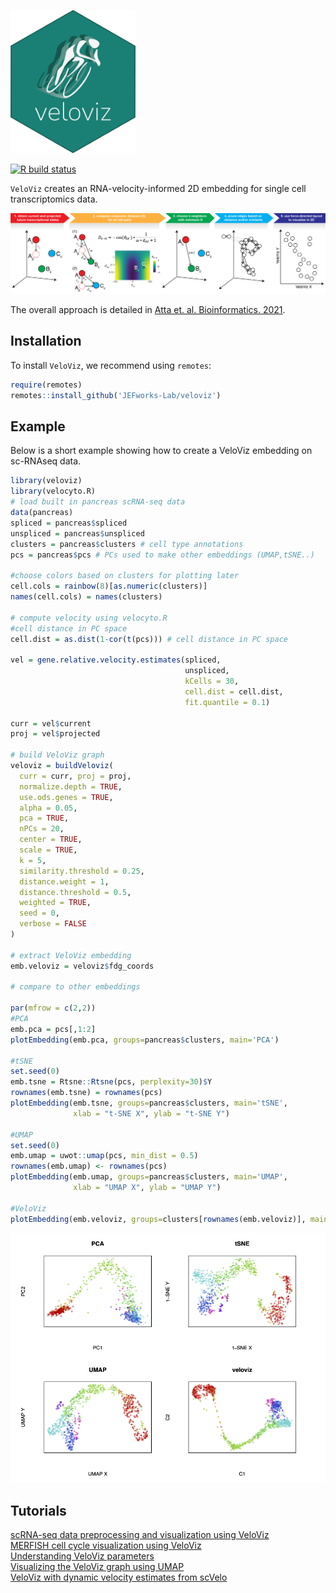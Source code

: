 
<a href="https://jef.works/veloviz/"><img src="https://github.com/JEFworks-Lab/veloviz/raw/package_extras/docs/img/logo_final.png" width="200"/></a>

<!-- badges: start -->
[![R build status](https://github.com/JEFworks/veloviz/workflows/R-CMD-check/badge.svg)](https://github.com/JEFworks/veloviz/actions)
<!-- badges: end -->


`VeloViz` creates an RNA-velocity-informed 2D embedding for single cell transcriptomics data.

![](https://github.com/JEFworks-Lab/veloviz/raw/package_extras/docs/img/readme_schematic.png)

The overall approach is detailed in [Atta et. al. Bioinformatics. 2021](https://doi.org/10.1093/bioinformatics/btab653).

## Installation

To install `VeloViz`, we recommend using `remotes`:

``` r
require(remotes)
remotes::install_github('JEFworks-Lab/veloviz')
```

## Example

Below is a short example showing how to create a VeloViz embedding on sc-RNAseq data.   

``` r
library(veloviz)
library(velocyto.R)
# load built in pancreas scRNA-seq data
data(pancreas)
spliced = pancreas$spliced
unspliced = pancreas$unspliced
clusters = pancreas$clusters # cell type annotations
pcs = pancreas$pcs # PCs used to make other embeddings (UMAP,tSNE..)

#choose colors based on clusters for plotting later
cell.cols = rainbow(8)[as.numeric(clusters)]
names(cell.cols) = names(clusters)

# compute velocity using velocyto.R
#cell distance in PC space
cell.dist = as.dist(1-cor(t(pcs))) # cell distance in PC space

vel = gene.relative.velocity.estimates(spliced,
                                       unspliced,
                                       kCells = 30,
                                       cell.dist = cell.dist,
                                       fit.quantile = 0.1)

curr = vel$current
proj = vel$projected

# build VeloViz graph
veloviz = buildVeloviz(
  curr = curr, proj = proj,
  normalize.depth = TRUE,
  use.ods.genes = TRUE,
  alpha = 0.05,
  pca = TRUE,
  nPCs = 20,
  center = TRUE,
  scale = TRUE,
  k = 5,
  similarity.threshold = 0.25,
  distance.weight = 1,
  distance.threshold = 0.5,
  weighted = TRUE,
  seed = 0,
  verbose = FALSE
)

# extract VeloViz embedding
emb.veloviz = veloviz$fdg_coords

# compare to other embeddings

par(mfrow = c(2,2))
#PCA
emb.pca = pcs[,1:2]
plotEmbedding(emb.pca, groups=pancreas$clusters, main='PCA')

#tSNE
set.seed(0)
emb.tsne = Rtsne::Rtsne(pcs, perplexity=30)$Y
rownames(emb.tsne) = rownames(pcs)
plotEmbedding(emb.tsne, groups=pancreas$clusters, main='tSNE',
              xlab = "t-SNE X", ylab = "t-SNE Y")

#UMAP
set.seed(0)
emb.umap = uwot::umap(pcs, min_dist = 0.5)
rownames(emb.umap) <- rownames(pcs)
plotEmbedding(emb.umap, groups=pancreas$clusters, main='UMAP',
              xlab = "UMAP X", ylab = "UMAP Y")

#VeloViz
plotEmbedding(emb.veloviz, groups=clusters[rownames(emb.veloviz)], main='veloviz')

```
![](https://github.com/JEFworks-Lab/veloviz/raw/package_extras/docs/img/readme_example.png)

## Tutorials
[scRNA-seq data preprocessing and visualization using VeloViz](https://github.com/JEFworks/veloviz/blob/package/docs/pancreas.md)  
[MERFISH cell cycle visualization using VeloViz](https://github.com/JEFworks/veloviz/blob/package/docs/merfish.md)  
[Understanding VeloViz parameters](https://github.com/JEFworks/veloviz/blob/package/docs/simulation.md) \
[Visualizing the VeloViz graph using UMAP](https://github.com/JEFworks/veloviz/blob/package/docs/umap.md) \
[VeloViz with dynamic velocity estimates from scVelo](https://github.com/JEFworks/veloviz/blob/package/docs/scVeloVignette.md)
